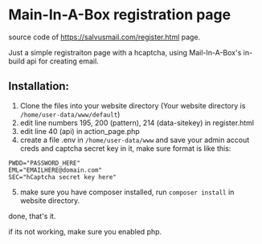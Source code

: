 # Main-In-A-Box registration page
source code of https://salvusmail.com/register.html page.

Just a simple registraiton page with a hcaptcha, using Mail-In-A-Box's in-build api for creating email.


## Installation:

1. Clone the files into your website directory (Your website directory is `/home/user-data/www/default`)
2. edit line numbers 195, 200 (pattern), 214 (data-sitekey) in register.html 
3. edit line 40 (api) in action_page.php
4. create a file .env in `/home/user-data/www` and save your admin accout creds and captcha secret key in it, make sure format is like this:
```
PWDD="PASSWORD_HERE"
EML="EMAILHERE@domain.com"
SEC="hCaptcha secret key here"
```
5. make sure you have composer installed, run `composer install` in website directory.

done, that's it.

if its not working, make sure you enabled php.
